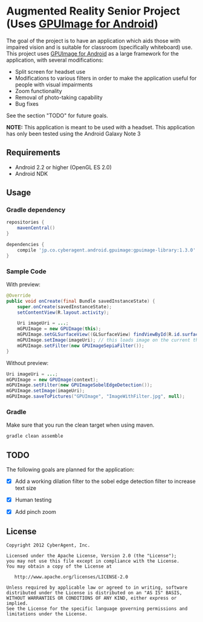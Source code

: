 # Augmented Reality Senior Project (Uses [GPUImage for Android](https://github.com/CyberAgent/android-gpuimage))

The goal of the project is to have an application which aids those with impaired vision and is suitable for classroom (specifically whiteboard) use.
This project uses [GPUImage for Android](https://github.com/CyberAgent/android-gpuimage) as a large framework for the application, with several modifications:

- Split screen for headset use
- Modifications to various filters in order to make the application useful for people with visual impairments
- Zoom functionality
- Removal of photo-taking capability
- Bug fixes

See the section "TODO" for future goals.

**NOTE:** This application is meant to be used with a headset. This application has only been tested using the Android Galaxy Note 3


## Requirements
* Android 2.2 or higher (OpenGL ES 2.0)
* Android NDK

## Usage

### Gradle dependency

```groovy
repositories {
    mavenCentral()
}

dependencies {
    compile 'jp.co.cyberagent.android.gpuimage:gpuimage-library:1.3.0'
}
```

### Sample Code
With preview:

```java
@Override
public void onCreate(final Bundle savedInstanceState) {
    super.onCreate(savedInstanceState);
    setContentView(R.layout.activity);

    Uri imageUri = ...;
    mGPUImage = new GPUImage(this);
    mGPUImage.setGLSurfaceView((GLSurfaceView) findViewById(R.id.surfaceView));
    mGPUImage.setImage(imageUri); // this loads image on the current thread, should be run in a thread
    mGPUImage.setFilter(new GPUImageSepiaFilter());
}
```

Without preview:

```java
Uri imageUri = ...;
mGPUImage = new GPUImage(context);
mGPUImage.setFilter(new GPUImageSobelEdgeDetection());
mGPUImage.setImage(imageUri);
mGPUImage.saveToPictures("GPUImage", "ImageWithFilter.jpg", null);
```

### Gradle
Make sure that you run the clean target when using maven.

```groovy
gradle clean assemble
```

## TODO
The following goals are planned for the application:
- [x] Add a working dilation filter to the sobel edge detection filter to increase text size
- [x] Human testing
- [x] Add pinch zoom


## License
    Copyright 2012 CyberAgent, Inc.

    Licensed under the Apache License, Version 2.0 (the "License");
    you may not use this file except in compliance with the License.
    You may obtain a copy of the License at

       http://www.apache.org/licenses/LICENSE-2.0

    Unless required by applicable law or agreed to in writing, software
    distributed under the License is distributed on an "AS IS" BASIS,
    WITHOUT WARRANTIES OR CONDITIONS OF ANY KIND, either express or implied.
    See the License for the specific language governing permissions and
    limitations under the License.
